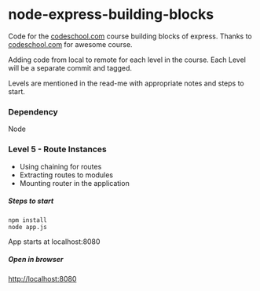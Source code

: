 # node-express-building-blocks
Code for the [codeschool.com](http://codeschool.com) course building blocks of express.
Thanks to [codeschool.com](http://codeschool.com) for awesome course.

Adding code from local to remote for each level in the course. Each Level will be a separate commit and tagged.

Levels are mentioned in the read-me with appropriate notes and steps to start.

### Dependency
Node

### Level 5 - Route Instances
- Using chaining for routes
- Extracting routes to modules
- Mounting router in the application


##### Steps to start
```
npm install
node app.js
```
App starts at localhost:8080

##### Open in browser
[http://localhost:8080](http://localhost:8080)
